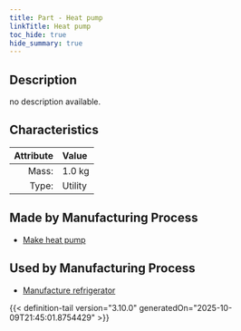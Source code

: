 ```yaml
---
title: Part - Heat pump
linkTitle: Heat pump
toc_hide: true
hide_summary: true
---
```

<!-- This is generated by the MarsSim HelpGenertor, do not edit. -->

## Description
no description available.

## Characteristics

| Attribute      | Value |
|--------:|:------|
|Mass:|1.0 kg|
|Type:|Utility|

## Made by Manufacturing Process

- [Make heat pump](/docs/definitions/process/make-heat-pump)

## Used by Manufacturing Process

- [Manufacture refrigerator](/docs/definitions/process/manufacture-refrigerator)



{{< definition-tail version="3.10.0" generatedOn="2025-10-09T21:45:01.8754429" >}}



